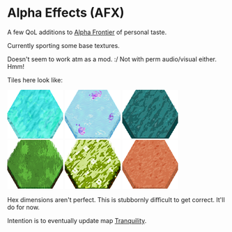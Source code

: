 # Alpha Effects (AFX)
A few QoL additions to [Alpha Frontier](https://github.com/carriontrooper/Alpha-Frontier) of personal taste.

Currently sporting some base textures. 

Doesn't seem to work atm as a mod. :/ Not with perm audio/visual either. Hmm!

Tiles here look like:

![](https://raw.githubusercontent.com/hackedpassword/AFX/main/Images.Tileset/TileSets/FantasyHex/Tiles/Coast.png)
![](https://raw.githubusercontent.com/hackedpassword/AFX/main/Images.Tileset/TileSets/FantasyHex/Tiles/Lakes.png)
![](https://raw.githubusercontent.com/hackedpassword/AFX/main/Images.Tileset/TileSets/FantasyHex/Tiles/Ocean.png)
![](https://raw.githubusercontent.com/hackedpassword/AFX/main/Images.Tileset/TileSets/FantasyHex/Tiles/Grassland.png)
![](https://raw.githubusercontent.com/hackedpassword/AFX/main/Images.Tileset/TileSets/FantasyHex/Tiles/Plains.png)
![](https://raw.githubusercontent.com/hackedpassword/AFX/main/Images.Tileset/TileSets/FantasyHex/Tiles/Desert.png)

Hex dimensions aren't perfect. This is stubbornly difficult to get correct. It'll do for now.

Intention is to eventually update map [Tranquility](https://github.com/hackedpassword/Nextgen-Maps/tree/main/maps).
